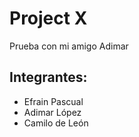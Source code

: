 # Project X
 Prueba con mi amigo Adimar

 ## Integrantes:
 + Efrain Pascual
 + Adimar López 
 + Camilo de León 